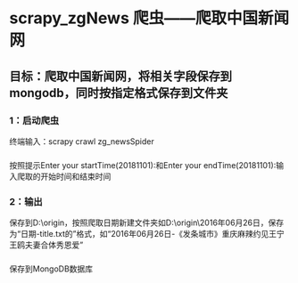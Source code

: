 # scrapy_zgNews  爬虫——爬取中国新闻网
## 目标：爬取中国新闻网，将相关字段保存到mongodb，同时按指定格式保存到文件夹
### 1：启动爬虫
终端输入：scrapy crawl zg_newsSpider
###
按照提示Enter your startTime(20181101):和Enter your endTime(20181101):输入爬取的开始时间和结束时间
###
### 2：输出
保存到D:\origin，按照爬取日期新建文件夹如D:\origin\2016年06月26日，保存为“日期-title.txt的”格式，如“2016年06月26日-《发条城市》重庆麻辣约见王宁王鸥夫妻合体秀恩爱”
###
保存到MongoDB数据库
